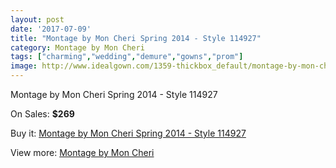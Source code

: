 ```yaml
---
layout: post
date: '2017-07-09'
title: "Montage by Mon Cheri Spring 2014 - Style 114927"
category: Montage by Mon Cheri
tags: ["charming","wedding","demure","gowns","prom"]
image: http://www.idealgown.com/1359-thickbox_default/montage-by-mon-cheri-spring-2014-style-114927.jpg
---
```

Montage by Mon Cheri Spring 2014 - Style 114927

On Sales: **$269**
<a href="https://www.idealgown.com/en/montage-by-mon-cheri/617-montage-by-mon-cheri-spring-2014-style-114927.html"><amp-img layout="responsive" width="600" height="600" src="//www.idealgown.com/1359-thickbox_default/montage-by-mon-cheri-spring-2014-style-114927.jpg" alt="Montage by Mon Cheri Spring 2014 - Style 114927 0" /></a>
<a href="https://www.idealgown.com/en/montage-by-mon-cheri/617-montage-by-mon-cheri-spring-2014-style-114927.html"><amp-img layout="responsive" width="600" height="600" src="//www.idealgown.com/1361-thickbox_default/montage-by-mon-cheri-spring-2014-style-114927.jpg" alt="Montage by Mon Cheri Spring 2014 - Style 114927 1" /></a>
<a href="https://www.idealgown.com/en/montage-by-mon-cheri/617-montage-by-mon-cheri-spring-2014-style-114927.html"><amp-img layout="responsive" width="600" height="600" src="//www.idealgown.com/1360-thickbox_default/montage-by-mon-cheri-spring-2014-style-114927.jpg" alt="Montage by Mon Cheri Spring 2014 - Style 114927 2" /></a>

Buy it: [Montage by Mon Cheri Spring 2014 - Style 114927](https://www.idealgown.com/en/montage-by-mon-cheri/617-montage-by-mon-cheri-spring-2014-style-114927.html "Montage by Mon Cheri Spring 2014 - Style 114927")

View more: [Montage by Mon Cheri](https://www.idealgown.com/en/9-montage-by-mon-cheri "Montage by Mon Cheri")